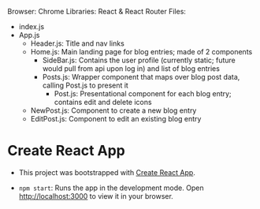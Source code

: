 Browser: Chrome
Libraries: React & React Router
Files:
- index.js
- App.js
    - Header.js: Title and nav links
    - Home.js: Main landing page for blog entries; made of 2 components
        - SideBar.js: Contains the user profile (currently static; future would pull from api upon log in) and list of blog entries
        - Posts.js: Wrapper component that maps over blog post data, calling Post.js to present it
            - Post.js: Presentational component for each blog entry; contains edit and delete icons
    - NewPost.js: Component to create a new blog entry
    - EditPost.js: Component to edit an existing blog entry
    
# Create React App
- This project was bootstrapped with [Create React App](https://github.com/facebook/create-react-app).

- `npm start`: Runs the app in the development mode. Open [http://localhost:3000](http://localhost:3000) to view it in your browser.

